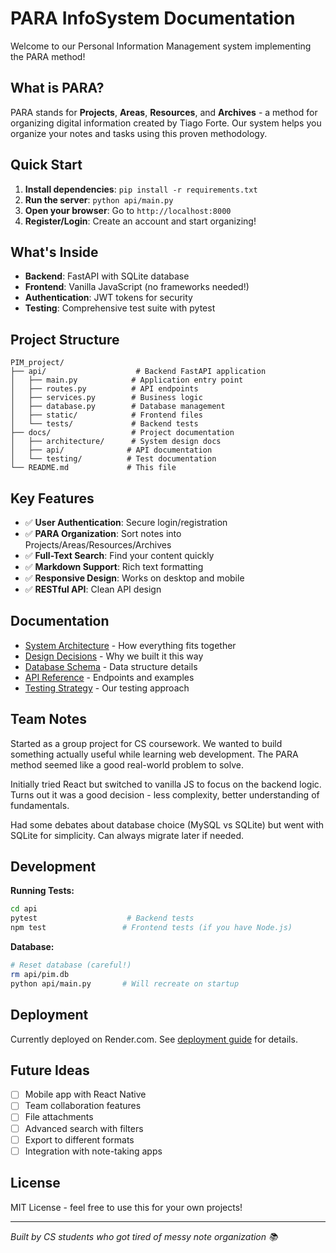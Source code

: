 # PARA InfoSystem Documentation

Welcome to our Personal Information Management system implementing the PARA method!

## What is PARA?

PARA stands for **Projects**, **Areas**, **Resources**, and **Archives** - a method for organizing digital information created by Tiago Forte. Our system helps you organize your notes and tasks using this proven methodology.

## Quick Start

1. **Install dependencies**: `pip install -r requirements.txt`
2. **Run the server**: `python api/main.py`  
3. **Open your browser**: Go to `http://localhost:8000`
4. **Register/Login**: Create an account and start organizing!

## What's Inside

- **Backend**: FastAPI with SQLite database
- **Frontend**: Vanilla JavaScript (no frameworks needed!)
- **Authentication**: JWT tokens for security
- **Testing**: Comprehensive test suite with pytest

## Project Structure

```
PIM_project/
├── api/                    # Backend FastAPI application
│   ├── main.py            # Application entry point
│   ├── routes.py          # API endpoints
│   ├── services.py        # Business logic
│   ├── database.py        # Database management
│   ├── static/            # Frontend files
│   └── tests/             # Backend tests
├── docs/                  # Project documentation
│   ├── architecture/      # System design docs
│   ├── api/              # API documentation
│   └── testing/          # Test documentation
└── README.md             # This file
```

## Key Features

- ✅ **User Authentication**: Secure login/registration
- ✅ **PARA Organization**: Sort notes into Projects/Areas/Resources/Archives
- ✅ **Full-Text Search**: Find your content quickly
- ✅ **Markdown Support**: Rich text formatting
- ✅ **Responsive Design**: Works on desktop and mobile
- ✅ **RESTful API**: Clean API design

## Documentation

- [System Architecture](architecture/SYSTEM_ARCHITECTURE.md) - How everything fits together
- [Design Decisions](architecture/DESIGN_DECISIONS.md) - Why we built it this way
- [Database Schema](architecture/DATABASE_SCHEMA.md) - Data structure details  
- [API Reference](api/API_SPECIFICATION.md) - Endpoints and examples
- [Testing Strategy](testing/TEST_PLAN.md) - Our testing approach

## Team Notes

Started as a group project for CS coursework. We wanted to build something actually useful while learning web development. The PARA method seemed like a good real-world problem to solve.

Initially tried React but switched to vanilla JS to focus on the backend logic. Turns out it was a good decision - less complexity, better understanding of fundamentals.

Had some debates about database choice (MySQL vs SQLite) but went with SQLite for simplicity. Can always migrate later if needed.

## Development

**Running Tests:**
```bash
cd api
pytest                    # Backend tests
npm test                 # Frontend tests (if you have Node.js)
```

**Database:**
```bash
# Reset database (careful!)
rm api/pim.db
python api/main.py       # Will recreate on startup
```

## Deployment

Currently deployed on Render.com. See [deployment guide](deployment/DEPLOYMENT.md) for details.

## Future Ideas

- [ ] Mobile app with React Native
- [ ] Team collaboration features  
- [ ] File attachments
- [ ] Advanced search with filters
- [ ] Export to different formats
- [ ] Integration with note-taking apps

## License

MIT License - feel free to use this for your own projects!

---

*Built by CS students who got tired of messy note organization 📚*
